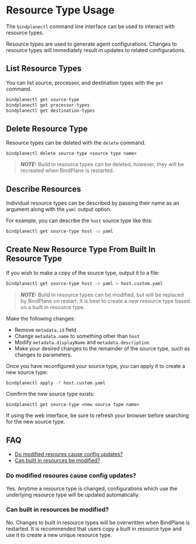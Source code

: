 # Resource Type Usage

The `bindplanectl` command line interface can be used to interact with resource types.

Resource types are used to generate agent configurations. Changes to resource types
will immediately result in updates to related configurations.

## List Resource Types

You can list source, processor, and destination types with the `get` command.

```bash
bindplanectl get source-type
bindplanectl get processor-types
bindplanectl get destination-types
```

## Delete Resource Type

Resource types can be deleted with the `delete` command.

```
bindplanectl delete source-type <source type name>
```

> **_NOTE:_**  Build in resource types can be deleted, however, they will be recreated when BindPlane is restarted.

## Describe Resources

Individual resource types can be described by passing their name as
an argument along with the `yaml` output option. 

For example, you can describe the `host` source type like this:

```bash
bindplanectl get source-type host -o yaml
```

## Create New Resource Type From Built In Resource Type

If you wish to make a copy of the source type, output it to a file:

```bash
bindplanectl get source-type host -o yaml > host.custom.yaml
```

> **_NOTE:_**  Build in resource types can be modified, but will be replaced by BindPlane on restart. It is best to create a new resource type based on a built in resource type.

Make the following changes:
- Remove `metadata.id` field
- Change `metadata.name` to something other than `host`
- Modify `metadata.displayName` and `metadata.description`
- Make your desired changes to the remainder of the source type, such as changes to parameters.

Once you have reconfigured your source type, you can apply it to create a new source type:

```bash
bindplanectl apply -f host.custom.yaml
```

Comfirm the new source type exists:

```
bindplanectl get source-type <new source type name>
```

If using the web interface, be sure to refresh your browser before searching for the new source type.

## FAQ

- [Do modified resoures cause config updates?](./usage.md#do-modified-resoures-cause-config-updates)
- [Can built in resources be modified?](./usage.md#can-built-in-resources-be-modified)

### Do modified resoures cause config updates?

Yes. Anytime a resource type is changed, configurations which use the underlying resource type will be updated
automatically.

### Can built in resources be modified?

No. Changes to built in resource types will be overwritten when BindPlane is restarted. It
is recommended that users copy a built in resource type and use it to create a new
unique resource type.
